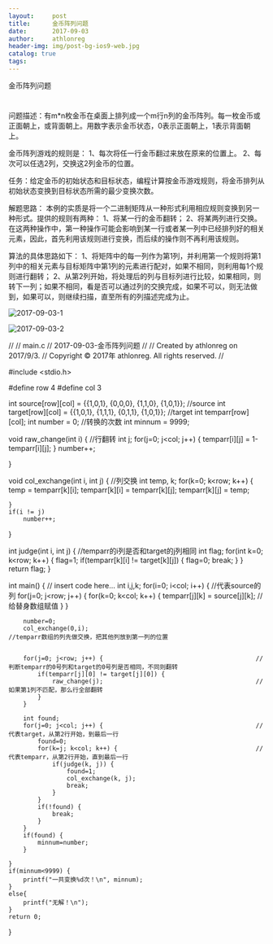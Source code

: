 ```yaml
---
layout:     post
title:      金币阵列问题
date:       2017-09-03
author:     athlonreg
header-img: img/post-bg-ios9-web.jpg
catalog: true
tags:
---
```


金币阵列问题

# 
问题描述：有m*n枚金币在桌面上排列成一个m行n列的金币阵列。每一枚金币或正面朝上，或背面朝上。用数字表示金币状态，0表示正面朝上，1表示背面朝上。

金币阵列游戏的规则是：
1、每次将任一行金币翻过来放在原来的位置上。
2、每次可以任选2列，交换这2列金币的位置。

任务：给定金币的初始状态和目标状态，编程计算按金币游戏规则，将金币排列从初始状态变换到目标状态所需的最少变换次数。

解题思路：
    本例的实质是将一个二进制矩阵从一种形式利用相应规则变换到另一种形式。提供的规则有两种：
    1、将某一行的金币翻转；
    2、将某两列进行交换。
    在这两种操作中，第一种操作可能会影响到某一行或者某一列中已经排列好的相关元素，因此，首先利用该规则进行变换，而后续的操作则不再利用该规则。
    
算法的具体思路如下：
    1、将矩阵中的每一列作为第1列，并利用第一个规则将第1列中的相关元素与目标矩阵中第1列的元素进行配对，如果不相同，则利用每1个规则进行翻转；
    2、从第2列开始，将处理后的列与目标列进行比较，如果相同，则转下一列；如果不相同，看是否可以通过列的交换完成，如果不可以，则无法做到，如果可以，则继续扫描，直至所有的列描述完成为止。

![2017-09-03-1](http://ovefvi4g3.bkt.clouddn.com/2017-09-03-1-1.png)

![2017-09-03-2](http://ovefvi4g3.bkt.clouddn.com/2017-09-03-2-1.png)

//
//  main.c
//  2017-09-03-金币阵列问题
//
//  Created by athlonreg on 2017/9/3.
//  Copyright © 2017年 athlonreg. All rights reserved.
//

#include <stdio.h>

#define row 4
#define col 3

int source[row][col] = {{1,0,1}, {0,0,0}, {1,1,0}, {1,0,1}};            //source
int target[row][col] = {{1,0,1}, {1,1,1}, {0,1,1}, {1,0,1}};            //target
int temparr[row][col];
int number = 0;                                                         //转换的次数
int minnum = 9999;

void raw_change(int i) {                                                //行翻转
    int j;
    for(j=0; j<col; j++) {
        temparr[i][j] = 1-temparr[i][j];
    }
    number++;
    
}

void col_exchange(int i, int j) {                                       //列交换
    int temp, k;
    for(k=0; k<row; k++) {
        temp = temparr[k][i];
        temparr[k][i] = temparr[k][j];
        temparr[k][j] = temp;
        
    }
    if(i != j)
        number++;
}

int judge(int i, int j) {                                               //temparr的i列是否和target的j列相同
    int flag;
    for(int k=0; k<row; k++) {
        flag=1;
        if(temparr[k][i] != target[k][j]) {
            flag=0;
            break;
        }
    }
    return flag;
}


int main() {
    // insert code here...
    int i,j,k;
    for(i=0; i<col; i++) {                                              //代表source的列
        for(j=0; j<row; j++) {
            for(k=0; k<col; k++) {
                temparr[j][k] = source[j][k];                           //给替身数组赋值
            }
        }
        
        number=0;
        col_exchange(0,i);                                              //temparr数组的列先做交换，把其他列放到第一列的位置
        
        
        for(j=0; j<row; j++) {                                          //判断temparr的0号列和target的0号列是否相同，不同则翻转
            if(temparr[j][0] != target[j][0]) {
                raw_change(j);                                          //如果第1列不匹配，那么行全部翻转
            }
        }
        
        int found;
        for(j=0; j<col; j++) {                                          //代表target，从第2行开始，到最后一行
            found=0;
            for(k=j; k<col; k++) {                                      //代表temparr，从第2行开始，直到最后一行
                if(judge(k, j)) {
                    found=1;
                    col_exchange(k, j);
                    break;
                }
            }
            if(!found) {
                break;
            }
        }
        if(found) {
            minnum=number;
        }
        
    }
    if(minnum<9999) {
        printf("一共变换%d次！\n", minnum);
    }
    else{
        printf("无解！\n");
    }
    return 0;
}


